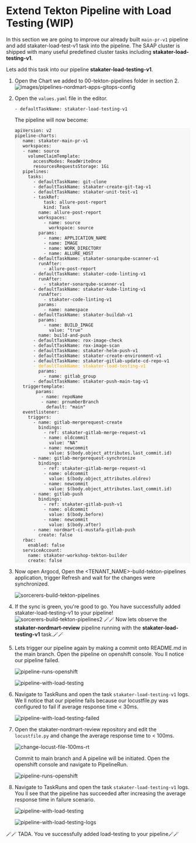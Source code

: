 # Extend Tekton Pipeline with Load Testing (WIP)

In this section we are going to improve our already built `main-pr-v1` pipeline and add stakater-load-test-v1 task into the pipeline.
The SAAP cluster is shipped with many useful predefined cluster tasks including **stakater-load-testing-v1**.  

Lets add this task into our pipeline  **stakater-load-testing-v1**.

1. Open the Chart we added to 00-tekton-pipelines folder in section 2.
  ![images/pipelines-nordmart-apps-gitops-config](images/pipelines-nordmart-apps-gitops-config.png)

2. Open the `values.yaml` file in the editor. 

    ```
    - defaultTaskName: stakater-load-testing-v1
    ```

    The pipeline will now become:
    <div class="highlight" style="background: #f7f7f7">
    <pre><code class="language-yaml">apiVersion: v2
   pipeline-charts:
      name: stakater-main-pr-v1
      workspaces:
      - name: source
        volumeClaimTemplate:
          accessModes: ReadWriteOnce
          resourcesRequestsStorage: 1Gi
      pipelines:
        tasks:
          - defaultTaskName: git-clone
          - defaultTaskName: stakater-create-git-tag-v1
          - defaultTaskName: stakater-unit-test-v1
          - taskRef:
              task: allure-post-report
              kind: Task
            name: allure-post-report
            workspaces:
              - name: source
                workspace: source
            params: 
              - name: APPLICATION_NAME
              - name: IMAGE
              - name: WORK_DIRECTORY
              - name: ALLURE_HOST
          - defaultTaskName: stakater-sonarqube-scanner-v1
            runAfter:
              - allure-post-report
          - defaultTaskName: stakater-code-linting-v1
            runAfter:
              - stakater-sonarqube-scanner-v1
          - defaultTaskName: stakater-kube-linting-v1
            runAfter:
              - stakater-code-linting-v1
            params:
              - name: namespace
          - defaultTaskName: stakater-buildah-v1
            params:
              - name: BUILD_IMAGE
                value: "true"
            name: build-and-push
          - defaultTaskName: rox-image-check
          - defaultTaskName: rox-image-scan
          - defaultTaskName: stakater-helm-push-v1
          - defaultTaskName: stakater-create-environment-v1
          - defaultTaskName: stakater-gitlab-update-cd-repo-v1
          <span style="color:orange">- defaultTaskName: stakater-load-testing-v1</span>          
            params:
              - name: gitlab_group
          - defaultTaskName: stakater-push-main-tag-v1
      triggertemplate:
           params:
             - name: repoName
             - name: prnumberBranch
               default: "main"
      eventlistener:
        triggers:               
          - name: gitlab-mergerequest-create
            bindings:
              - ref: stakater-gitlab-merge-request-v1
              - name: oldcommit
                value: "NA"
              - name: newcommit
                value: $(body.object_attributes.last_commit.id)
          - name: gitlab-mergerequest-synchronize
            bindings:
              - ref: stakater-gitlab-merge-request-v1
              - name: oldcommit
                value: $(body.object_attributes.oldrev)
              - name: newcommit
                value: $(body.object_attributes.last_commit.id)
          - name: gitlab-push
            bindings:
              - ref: stakater-gitlab-push-v1
              - name: oldcommit
                value: $(body.before)
              - name: newcommit
                value: $(body.after)
          - name: nordmart-ci-mustafa-gitlab-push
            create: false
      rbac:
        enabled: false
      serviceAccount:
        name: stakater-workshop-tekton-builder
        create: false</code></pre></div>

3. Now open Argocd, Open the <TENANT_NAME>-build-tekton-pipelines application, trigger Refresh and  wait for the changes were synchronized.

    ![sorcerers-build-tekton-pipelines](./images/sorcerers-build-tekton-pipelines.png)


4. If the sync is green, you're good to go. You have successfully added stakater-load-testing-v1 to your pipeline!
    ![sorcerers-build-tekton-pipelines2](./images/sorcerers-build-tekton-pipelines2.png)
🪄🪄 Now lets observe the **stakater-nordmart-review** pipeline running with the **stakater-load-testing-v1** task.🪄🪄


5. Lets trigger our pipeline again by making a commit onto README.md in the main branch. Open the pipeline on openshift console. You ll notice our pipeline failed.

    ![pipeline-runs-openshift](./images/pipeline-runs-openshift.png)

    ![pipeline-with-load-testing](./images/pipeline-with-load-testing-failed.png)


6. Navigate to TaskRuns and open the task `stakater-load-testing-v1` logs. We ll notice that our pipeline fails because our locustfile.py was configured to fail if average response time < 30ms.

    ![pipeline-with-load-testing-failed](./images/pipeline-with-load-testing-failed-logs.png)


7. Open the stakater-nordmart-review repository and edit the `locustfile.py` and change the average response time  to < 100ms.

    ![change-locust-file-100ms-rt](./images/change-locust-file-100ms-rt.png)

    Commit to main branch and A pipeline will be initiated. Open the openshift console and navigate to PipelineRun.

    ![pipeline-runs-openshift](./images/pipeline-runs-openshift.png)

8. Navigate to TaskRuns and open the task `stakater-load-testing-v1` logs. You ll see that the pipeline has succeeded after increasing the average response time in failure scenario.

    ![pipeline-with-load-testing](./images/pipeline-with-load-testing.png)

    ![pipeline-with-load-testing-logs](./images/pipeline-with-load-testing-logs.png)

🪄🪄 TADA. You ve successfully added load-testing to your pipeline🪄🪄


